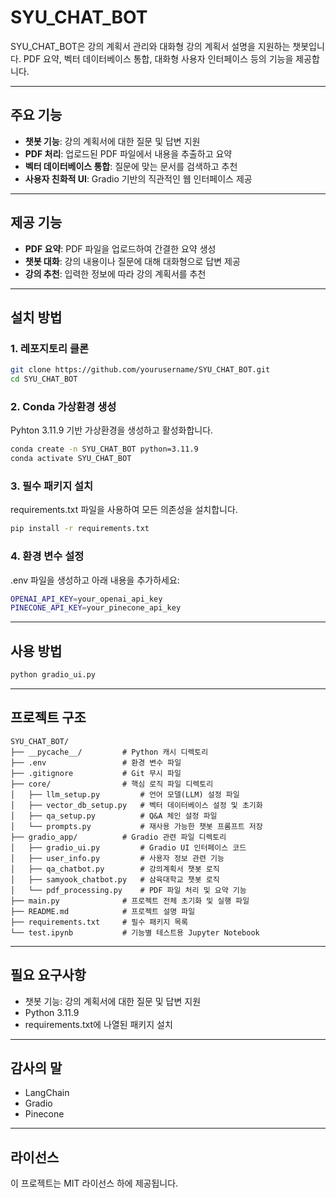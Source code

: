 # SYU_CHAT_BOT
SYU_CHAT_BOT은 강의 계획서 관리와 대화형 강의 계획서 설명을 지원하는 챗봇입니다. PDF 요약, 벡터 데이터베이스 통합, 대화형 사용자 인터페이스 등의 기능을 제공합니다.

---
## 주요 기능
- **챗봇 기능**: 강의 계획서에 대한 질문 및 답변 지원
- **PDF 처리**: 업로드된 PDF 파일에서 내용을 추출하고 요약
- **벡터 데이터베이스 통합**: 질문에 맞는 문서를 검색하고 추천
- **사용자 친화적 UI**: Gradio 기반의 직관적인 웹 인터페이스 제공

---
## 제공 기능
- **PDF 요약**: PDF 파일을 업로드하여 간결한 요약 생성
- **챗봇 대화**: 강의 내용이나 질문에 대해 대화형으로 답변 제공
- **강의 추천**: 입력한 정보에 따라 강의 계획서를 추천

---
## 설치 방법
### 1. 레포지토리 클론
```bash
git clone https://github.com/yourusername/SYU_CHAT_BOT.git
cd SYU_CHAT_BOT
```

### 2. Conda 가상환경 생성
Pyhton 3.11.9 기반 가상환경을 생성하고 활성화합니다.
```bash
conda create -n SYU_CHAT_BOT python=3.11.9
conda activate SYU_CHAT_BOT
```

### 3. 필수 패키지 설치
requirements.txt 파일을 사용하여 모든 의존성을 설치합니다.
```bash
pip install -r requirements.txt
```

### 4. 환경 변수 설정
.env 파일을 생성하고 아래 내용을 추가하세요:
```bash
OPENAI_API_KEY=your_openai_api_key
PINECONE_API_KEY=your_pinecone_api_key
```

---
## 사용 방법
```bash
python gradio_ui.py
```
---
## 프로젝트 구조
```
SYU_CHAT_BOT/
├── __pycache__/         # Python 캐시 디렉토리
├── .env                 # 환경 변수 파일
├── .gitignore           # Git 무시 파일
├── core/                # 핵심 로직 파일 디렉토리
│   ├── llm_setup.py         # 언어 모델(LLM) 설정 파일
│   ├── vector_db_setup.py   # 벡터 데이터베이스 설정 및 초기화
│   ├── qa_setup.py          # Q&A 체인 설정 파일
│   └── prompts.py           # 재사용 가능한 챗봇 프롬프트 저장
├── gradio_app/          # Gradio 관련 파일 디렉토리
│   ├── gradio_ui.py         # Gradio UI 인터페이스 코드
│   ├── user_info.py         # 사용자 정보 관련 기능
│   ├── qa_chatbot.py        # 강의계획서 챗봇 로직
│   ├── samyook_chatbot.py   # 삼육대학교 챗봇 로직
│   └── pdf_processing.py    # PDF 파일 처리 및 요약 기능
├── main.py              # 프로젝트 전체 초기화 및 실행 파일
├── README.md            # 프로젝트 설명 파일
├── requirements.txt     # 필수 패키지 목록
└── test.ipynb           # 기능별 테스트용 Jupyter Notebook
```

---
## 필요 요구사항
- 챗봇 기능: 강의 계획서에 대한 질문 및 답변 지원
- Python 3.11.9
- requirements.txt에 나열된 패키지 설치

---
## 감사의 말
- LangChain
- Gradio
- Pinecone
  
---
## 라이선스
이 프로젝트는 MIT 라이선스 하에 제공됩니다.
